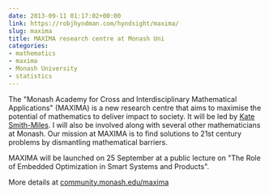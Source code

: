 ```yaml
---
date: 2013-09-11 01:17:02+00:00
link: https://robjhyndman.com/hyndsight/maxima/
slug: maxima
title: MAXIMA research centre at Monash Uni
categories:
- mathematics
- maxima
- Monash University
- statistics
---
```


The "Monash Academy for Cross and Interdisciplinary Mathematical Applications" (MAXIMA) is a new research centre that aims to maximise the potential of mathematics to deliver impact to society. It will be led by [Kate Smith-Miles](http://users.monash.edu.au/~ksmiles/). I will also be involved along with several other mathematicians at Monash. Our mission at MAXIMA is to find solutions to 21st century problems by dismantling mathematical barriers. 

MAXIMA will be launched on 25 September at a public lecture on "The Role of Embedded Optimization in Smart Systems and Products". 

More details at [community.monash.edu/maxima](https://community.monash.edu.au/maxima)
